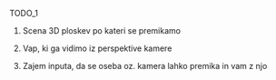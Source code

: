 TODO_1

1) Scena 3D ploskev po kateri se premikamo

2) Vap, ki ga vidimo iz perspektive kamere

3) Zajem inputa, da se oseba oz. kamera lahko premika in vam z njo
